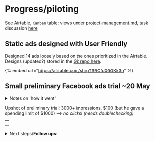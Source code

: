 # Progress/piloting

See Airtable, `Kanban` table; views under [project-management.md](project-management.md "mention"), task discussion [here](https://docs.google.com/document/d/12MWDenOqUnOIEH7MkzH3dWpJKl164tb2vhjKU4OUN7I/edit)



## Static ads designed with User Friendly

Designed 14 ads loosely based on the ones prioritized in the Airtable. Designs (updated?) stored in the [Git repo here](https://github.com/daaronr/ea\_future\_leader/tree/main/userfreindly\_designs).&#x20;

{% embed url="https://airtable.com/shrqTSBCfd06GKk3n" %}

## Small preliminary Facebook ads trial \~20 May

<details>

<summary>Notes on 'how it went'</summary>

&#x20;“Because of the short timeline [Pranay Mittal](https://app.gitbook.com/u/dlkjqobNGnSjjmIUpeFgfc2eMtP2 "mention") had to run ads from own account\


specified zip codes of places we want to hit and targeted students, age 18-25

Used all 14 ads (including revised climate change one) \


Pranay Had a hard time getting things like ‘instagram stories’ to work[, ](https://givingexperiments.slack.com/archives/D03C4JE1329/p1653511446662439)

\
UF should be better at this than him

</details>

Upshot of preliminary trial:  3000+ impressions, $100 (but he gave a spending limit of $1000) --> _no clicks! (needs doublechecking)_\
__\
__

<details>

<summary>Next steps/<strong>Follow ups:</strong><br></summary>

1. Why did it stop?
2. What was missing here like instagram stories that UF can help with?
3. instagram, description and title etc.
4. Can we see the ads ourselves from the PoV of the user
5. Can we follow up with users? Any feedback would be reasonable. Any comments at all or any people who mentioned this? … how can we engineer this, like a very small demo we can reach out to?
6. Are we sure we are getting the metrics correct?

_Video would help — can we make this happen soon? Scrappy is good._ (edited)&#x20;

</details>
